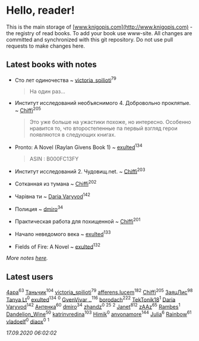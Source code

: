 # Hello, reader!
This is the main storage of [www.knigopis.com](http://www.knigopis.com) - the registry of read books.
To add your book use www-site. All changes are committed and synchronized with this git repository.
Do not use pull requests to make changes here.


## Latest books with notes
* Сто лет одиночества ~ [victoria_spilioti](users/219/219259003-vkontakte)<sup>79</sup>
    > На один раз...

* Институт исследований необъяснимого 4. Добровольно проклятые. ~ [Chiffi](users/105/105831994080785626680-google)<sup>205</sup>
    > Это уже больше на ужастики похоже, но интересно. Особенно нравится то, что второстепенные па первый взгляд герои появляются в следующих книгах.

* Pronto: A Novel (Raylan Givens Book 1) ~ [exulted](users/100/100599204551896265722-google)<sup>134</sup>
    > ASIN : B000FC13FY

* Институт исследований 2. Чудовищ.net. ~ [Chiffi](users/105/105831994080785626680-google)<sup>203</sup>

* Сотканная из тумана ~ [Chiffi](users/105/105831994080785626680-google)<sup>202</sup>

* Чарівна ти ~ [Daria Varyvod](users/829/829893410524253-facebook)<sup>142</sup>

* Полиция ~ [dmiro](users/571/5714115-vkontakte)<sup>34</sup>

* Практическая работа для похищенной ~ [Chiffi](users/105/105831994080785626680-google)<sup>201</sup>

* Начало неведомого века ~ [exulted](users/100/100599204551896265722-google)<sup>133</sup>

* Fields of Fire: A Novel ~ [exulted](users/100/100599204551896265722-google)<sup>132</sup>


_More notes [here](latest_books_with_notes.md)._


## Latest users
[4apa](users/117/117392596378069249667-google)<sup>63</sup> 
[Таньчик](users/209/2096581563762610-facebook)<sup>104</sup> 
[victoria_spilioti](users/219/219259003-vkontakte)<sup>79</sup> 
[afferens.lucem](users/196/196071655-vkontakte)<sup>182</sup> 
[Chiffi](users/105/105831994080785626680-google)<sup>205</sup> 
[ЗаяцЛис](users/112/112388384595246311466-google)<sup>98</sup> 
[Tanya Lt](users/108/108316544552221405099-google)<sup>0</sup> 
[exulted](users/100/100599204551896265722-google)<sup>134</sup> 
[](users/107/107981781314871592859-google)<sup>0</sup> 
[GvenVivar ..](users/158/158266434925901-facebook)<sup>116</sup> 
[borodach](users/157/15706320-vkontakte)<sup>222</sup> 
[TekTonik18](users/115/115115073269202114765-google)<sup>1</sup> 
[Daria Varyvod](users/829/829893410524253-facebook)<sup>142</sup> 
[Антенка](users/118/118158645037334943900-google)<sup>60</sup> 
[dmiro](users/571/5714115-vkontakte)<sup>34</sup> 
[zhandz](users/301/301076397-vkontakte)<sup>0</sup> 
[](users/153/1537586159620888-facebook)<sup>25</sup> 
[](users/111/111978052714957627223-google)<sup>2</sup> 
[Janet](users/108/108113656204404967440-google)<sup>812</sup> 
[zAAz](users/202/202248233-vkontakte)<sup>65</sup> 
[Rambes](users/110/110244383879018406725-google)<sup>1</sup> 
[Dandelion_Wine](users/586/58602788-vkontakte)<sup>50</sup> 
[katrinvredina](users/233/2336755-vkontakte)<sup>103</sup> 
[Himik](users/100/100471902502443753809-google)<sup>0</sup> 
[anvonamore](users/595/5957175-vkontakte)<sup>144</sup> 
[Julia](users/360/3605959179435376-facebook)<sup>6</sup> 
[Rainbow](users/109/109787328219839805802-google)<sup>61</sup> 
[vladoelf](users/223/22305058-vkontakte)<sup>0</sup> 
[diaox](users/286/28646910-vkontakte)<sup>0</sup> 
[](users/114/114590628984975057130-google)<sup>1</sup> 


_17.09.2020 06:02:02_
